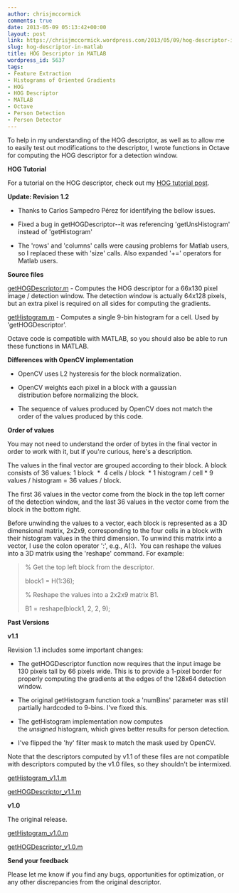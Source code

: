 ```yaml
---
author: chrisjmccormick
comments: true
date: 2013-05-09 05:13:42+00:00
layout: post
link: https://chrisjmccormick.wordpress.com/2013/05/09/hog-descriptor-in-matlab/
slug: hog-descriptor-in-matlab
title: HOG Descriptor in MATLAB
wordpress_id: 5637
tags:
- Feature Extraction
- Histograms of Oriented Gradients
- HOG
- HOG Descriptor
- MATLAB
- Octave
- Person Detection
- Person Detector
---
```


To help in my understanding of the HOG descriptor, as well as to allow me to easily test out modifications to the descriptor, I wrote functions in Octave for computing the HOG descriptor for a detection window.

**HOG Tutorial**

For a tutorial on the HOG descriptor, check out my [HOG tutorial post](http://chrisjmccormick.wordpress.com/2013/05/09/hog-person-detector-tutorial/).

**Update: Revision 1.2**



	
  * Thanks to Carlos Sampedro Pérez for identifying the bellow issues.

	
  * Fixed a bug in getHOGDescriptor--it was referencing 'getUnsHistogram' instead of 'getHistogram'

	
  * The 'rows' and 'columns' calls were causing problems for Matlab users, so I replaced these with 'size' calls. Also expanded '+=' operators for Matlab users.


**Source files**

[getHOGDescriptor.m](https://dl.dropboxusercontent.com/u/94180423/getHOGDescriptor.m) - Computes the HOG descriptor for a 66x130 pixel image / detection window. The detection window is actually 64x128 pixels, but an extra pixel is required on all sides for computing the gradients.

[getHistogram.m](https://dl.dropboxusercontent.com/u/94180423/getHistogram.m) - Computes a single 9-bin histogram for a cell. Used by 'getHOGDescriptor'.

Octave code is compatible with MATLAB, so you should also be able to run these functions in MATLAB.

**Differences with OpenCV implementation**



	
  * OpenCV uses L2 hysteresis for the block normalization.

	
  * OpenCV weights each pixel in a block with a gaussian distribution before normalizing the block.

	
  * The sequence of values produced by OpenCV does not match the order of the values produced by this code.


**Order of values**

You may not need to understand the order of bytes in the final vector in order to work with it, but if you're curious, here's a description.

The values in the final vector are grouped according to their block. A block consists of 36 values: 1 block  *  4 cells / block  * 1 histogram / cell * 9 values / histogram = 36 values / block.

The first 36 values in the vector come from the block in the top left corner of the detection window, and the last 36 values in the vector come from the block in the bottom right.

Before unwinding the values to a vector, each block is represented as a 3D dimensional matrix, 2x2x9, corresponding to the four cells in a block with their histogram values in the third dimension. To unwind this matrix into a vector, I use the colon operator ':', e.g., A(:).  You can reshape the values into a 3D matrix using the 'reshape' command. For example:


<blockquote>% Get the top left block from the descriptor.

block1 = H(1:36);

% Reshape the values into a 2x2x9 matrix B1.

B1 = reshape(block1, 2, 2, 9);</blockquote>


**Past Versions**

**v1.1**

Revision 1.1 includes some important changes:



	
  * The getHOGDescriptor function now requires that the input image be 130 pixels tall by 66 pixels wide. This is to provide a 1-pixel border for properly computing the gradients at the edges of the 128x64 detection window.

	
  * The original getHistogram function took a 'numBins' parameter was still partially hardcoded to 9-bins. I've fixed this.

	
  * The getHistogram implementation now computes the _unsigned_ histogram, which gives better results for person detection.

	
  * I've flipped the 'hy' filter mask to match the mask used by OpenCV.


Note that the descriptors computed by v1.1 of these files are not compatible with descriptors computed by the v1.0 files, so they shouldn't be intermixed.

[getHistogram_v1.1.m](https://dl.dropboxusercontent.com/u/94180423/getHistogram_v1.1.m)

[getHOGDescriptor_v1.1.m](https://dl.dropboxusercontent.com/u/94180423/getHOGDescriptor_v1.1.m)

**v1.0**

The original release.

[getHistogram_v1.0.m](https://dl.dropboxusercontent.com/u/94180423/getHistogram_v1.0.m)

[getHOGDescriptor_v1.0.m](https://dl.dropboxusercontent.com/u/94180423/getHOGDescriptor_v1.0.m)

**Send your feedback**

Please let me know if you find any bugs, opportunities for optimization, or any other discrepancies from the original descriptor.

